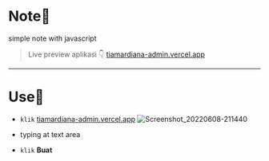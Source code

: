 # Note🐣
simple note with javascript
> Live preview aplikasi 👇
<a href="https://main-tiamardiana-admin.vercel.app/">tiamardiana-admin.vercel.app</a>

<hr>

# Use🐥

- ``klik`` <a href="https://main-tiamardiana-admin.vercel.app/">tiamardiana-admin.vercel.app</a>
![Screenshot_20220608-211440](https://user-images.githubusercontent.com/79065496/172640831-349c5db4-e831-4b1e-89bc-48ecda252f76.png)


- typing at text area
- ``klik`` <b>Buat</b>

